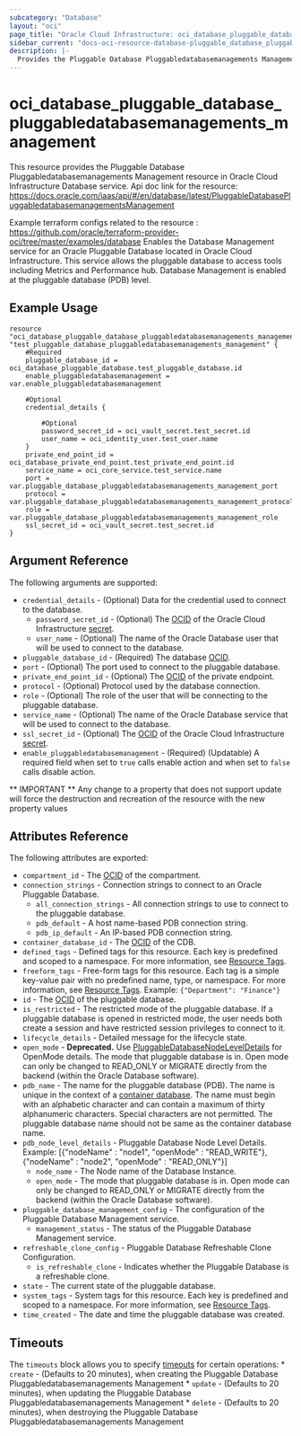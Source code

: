 ```yaml
---
subcategory: "Database"
layout: "oci"
page_title: "Oracle Cloud Infrastructure: oci_database_pluggable_database_pluggabledatabasemanagements_management"
sidebar_current: "docs-oci-resource-database-pluggable_database_pluggabledatabasemanagements_management"
description: |-
  Provides the Pluggable Database Pluggabledatabasemanagements Management resource in Oracle Cloud Infrastructure Database service
---
```


# oci_database_pluggable_database_pluggabledatabasemanagements_management
This resource provides the Pluggable Database Pluggabledatabasemanagements Management resource in Oracle Cloud Infrastructure Database service.
Api doc link for the resource: https://docs.oracle.com/iaas/api/#/en/database/latest/PluggableDatabasePluggabledatabasemanagementsManagement

Example terraform configs related to the resource : https://github.com/oracle/terraform-provider-oci/tree/master/examples/database
Enables the Database Management service for an Oracle Pluggable Database located in Oracle Cloud Infrastructure. This service allows the pluggable database to access tools including Metrics and Performance hub. Database Management is enabled at the pluggable database (PDB) level.

## Example Usage

```hcl
resource "oci_database_pluggable_database_pluggabledatabasemanagements_management" "test_pluggable_database_pluggabledatabasemanagements_management" {
	#Required
	pluggable_database_id = oci_database_pluggable_database.test_pluggable_database.id
	enable_pluggabledatabasemanagement = var.enable_pluggabledatabasemanagement

	#Optional
	credential_details {

		#Optional
		password_secret_id = oci_vault_secret.test_secret.id
		user_name = oci_identity_user.test_user.name
	}
	private_end_point_id = oci_database_private_end_point.test_private_end_point.id
	service_name = oci_core_service.test_service.name
	port = var.pluggable_database_pluggabledatabasemanagements_management_port
	protocol = var.pluggable_database_pluggabledatabasemanagements_management_protocol
	role = var.pluggable_database_pluggabledatabasemanagements_management_role
	ssl_secret_id = oci_vault_secret.test_secret.id
}
```

## Argument Reference

The following arguments are supported:

* `credential_details` - (Optional) Data for the credential used to connect to the database. 
	* `password_secret_id` - (Optional) The [OCID](https://docs.cloud.oracle.com/iaas/Content/General/Concepts/identifiers.htm) of the Oracle Cloud Infrastructure [secret](https://docs.cloud.oracle.com/iaas/Content/KeyManagement/Concepts/keyoverview.htm#concepts).
	* `user_name` - (Optional) The name of the Oracle Database user that will be used to connect to the database.
* `pluggable_database_id` - (Required) The database [OCID](https://docs.cloud.oracle.com/iaas/Content/General/Concepts/identifiers.htm).
* `port` - (Optional) The port used to connect to the pluggable database.
* `private_end_point_id` - (Optional) The [OCID](https://docs.cloud.oracle.com/iaas/Content/General/Concepts/identifiers.htm) of the private endpoint. 
* `protocol` - (Optional) Protocol used by the database connection.
* `role` - (Optional) The role of the user that will be connecting to the pluggable database.
* `service_name` - (Optional) The name of the Oracle Database service that will be used to connect to the database.
* `ssl_secret_id` - (Optional) The [OCID](https://docs.cloud.oracle.com/iaas/Content/General/Concepts/identifiers.htm) of the Oracle Cloud Infrastructure [secret](https://docs.cloud.oracle.com/iaas/Content/KeyManagement/Concepts/keyoverview.htm#concepts).
* `enable_pluggabledatabasemanagement` - (Required) (Updatable) A required field when set to `true` calls enable action and when set to `false` calls disable action.


** IMPORTANT **
Any change to a property that does not support update will force the destruction and recreation of the resource with the new property values

## Attributes Reference

The following attributes are exported:

* `compartment_id` - The [OCID](https://docs.cloud.oracle.com/iaas/Content/General/Concepts/identifiers.htm) of the compartment.
* `connection_strings` - Connection strings to connect to an Oracle Pluggable Database. 
	* `all_connection_strings` - All connection strings to use to connect to the pluggable database.
	* `pdb_default` - A host name-based PDB connection string.
	* `pdb_ip_default` - An IP-based PDB connection string.
* `container_database_id` - The [OCID](https://docs.cloud.oracle.com/iaas/Content/General/Concepts/identifiers.htm) of the CDB.
* `defined_tags` - Defined tags for this resource. Each key is predefined and scoped to a namespace. For more information, see [Resource Tags](https://docs.cloud.oracle.com/iaas/Content/General/Concepts/resourcetags.htm). 
* `freeform_tags` - Free-form tags for this resource. Each tag is a simple key-value pair with no predefined name, type, or namespace. For more information, see [Resource Tags](https://docs.cloud.oracle.com/iaas/Content/General/Concepts/resourcetags.htm).  Example: `{"Department": "Finance"}` 
* `id` - The [OCID](https://docs.cloud.oracle.com/iaas/Content/General/Concepts/identifiers.htm) of the pluggable database.
* `is_restricted` - The restricted mode of the pluggable database. If a pluggable database is opened in restricted mode, the user needs both create a session and have restricted session privileges to connect to it. 
* `lifecycle_details` - Detailed message for the lifecycle state.
* `open_mode` - **Deprecated.** Use [PluggableDatabaseNodeLevelDetails](https://docs.cloud.oracle.com/iaas/api/#/en/database/latest/datatypes/PluggableDatabaseNodeLevelDetails) for OpenMode details. The mode that pluggable database is in. Open mode can only be changed to READ_ONLY or MIGRATE directly from the backend (within the Oracle Database software). 
* `pdb_name` - The name for the pluggable database (PDB). The name is unique in the context of a [container database](https://docs.cloud.oracle.com/iaas/api/#/en/database/latest/Database/). The name must begin with an alphabetic character and can contain a maximum of thirty alphanumeric characters. Special characters are not permitted. The pluggable database name should not be same as the container database name.
* `pdb_node_level_details` - Pluggable Database Node Level Details. Example: [{"nodeName" : "node1", "openMode" : "READ_WRITE"}, {"nodeName" : "node2", "openMode" : "READ_ONLY"}] 
	* `node_name` - The Node name of the Database Instance.
	* `open_mode` - The mode that pluggable database is in. Open mode can only be changed to READ_ONLY or MIGRATE directly from the backend (within the Oracle Database software). 
* `pluggable_database_management_config` - The configuration of the Pluggable Database Management service.
	* `management_status` - The status of the Pluggable Database Management service.
* `refreshable_clone_config` - Pluggable Database Refreshable Clone Configuration.
	* `is_refreshable_clone` - Indicates whether the Pluggable Database is a refreshable clone.
* `state` - The current state of the pluggable database.
* `system_tags` - System tags for this resource. Each key is predefined and scoped to a namespace. For more information, see [Resource Tags](https://docs.cloud.oracle.com/iaas/Content/General/Concepts/resourcetags.htm). 
* `time_created` - The date and time the pluggable database was created.

## Timeouts

The `timeouts` block allows you to specify [timeouts](https://registry.terraform.io/providers/oracle/oci/latest/docs/guides/changing_timeouts) for certain operations:
	* `create` - (Defaults to 20 minutes), when creating the Pluggable Database Pluggabledatabasemanagements Management
	* `update` - (Defaults to 20 minutes), when updating the Pluggable Database Pluggabledatabasemanagements Management
	* `delete` - (Defaults to 20 minutes), when destroying the Pluggable Database Pluggabledatabasemanagements Management
